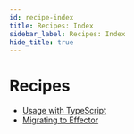 ```yaml
---
id: recipe-index
title: Recipes: Index
sidebar_label: Recipes: Index
hide_title: true
---
```


# Recipes

- [Usage with TypeScript](usage-with-typescript.md)
- [Migrating to Effector](migrating-to-effector.md)